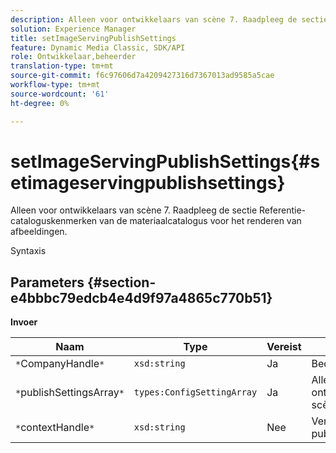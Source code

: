 ```yaml
---
description: Alleen voor ontwikkelaars van scène 7. Raadpleeg de sectie Referentie-cataloguskenmerken van de materiaalcatalogus voor het renderen van afbeeldingen.
solution: Experience Manager
title: setImageServingPublishSettings
feature: Dynamic Media Classic, SDK/API
role: Ontwikkelaar,beheerder
translation-type: tm+mt
source-git-commit: f6c97606d7a4209427316d7367013ad9585a5cae
workflow-type: tm+mt
source-wordcount: '61'
ht-degree: 0%

---
```



# setImageServingPublishSettings{#setimageservingpublishsettings}

Alleen voor ontwikkelaars van scène 7. Raadpleeg de sectie Referentie-cataloguskenmerken van de materiaalcatalogus voor het renderen van afbeeldingen.

Syntaxis

## Parameters {#section-e4bbbc79edcb4e4d9f97a4865c770b51}

**Invoer**

| Naam | Type | Vereist | Beschrijving |
|---|---|---|---|
| `*`CompanyHandle`*` | `xsd:string` | Ja | Bedrijfshandgreep. |
| `*`publishSettingsArray`*` | `types:ConfigSettingArray` | Ja | Alleen voor ontwikkelaars van scène 7. |
| `*`contextHandle`*` | `xsd:string` | Nee | Verwerk de publicatiecontext. |

